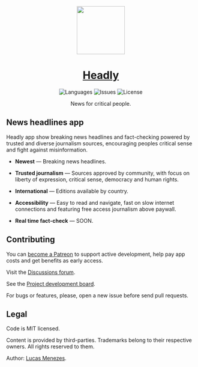 <div align="center">
<a href="https://headly.app/">
<img height="128" src="https://headly.app/images/headly-logo-color.svg">
</a>
</div>
<h1 align="center">
<a href="https://headly.app/">Headly</a>
</h1>
<p align="center">
<img alt="Languages" src="https://img.shields.io/badge/languages available -3-37bf5d">
<img alt="Issues" src="https://img.shields.io/github/issues/lucasm/headly?color=37bf5d">
<img alt="License" src="https://img.shields.io/github/license/lucasm/headly?color=37bf5d">
</p>
<p align="center">
News for critical people.<br>
</p>


## News headlines app

Headly app show breaking news headlines and fact-checking powered by trusted and diverse journalism sources, encouraging peoples critical sense and fight against misinformation.

-  **Newest** — Breaking news headlines.

-  **Trusted journalism** — Sources approved by community, with focus on liberty of expression, critical sense, democracy and human rights.

-  **International** — Editions available by country.

-  **Accessibility** — Easy to read and navigate, fast on slow internet connections and featuring free access journalism above paywall.

-  **Real time fact-check** — SOON.


## Contributing

You can [become a Patreon](https://patreon.com/lucasm) to support active development, help pay app costs and get benefits as early access.

Visit the [Discussions forum](https://github.com/lucasm/headly/discussions).

See the [Project development board](https://github.com/lucasm/headly/projects/1?fullscreen=true).

For bugs or features, please, open a new issue before send pull requests.


## Legal

Code is MIT licensed.

Content is provided by third-parties. Trademarks belong to their respective owners. All rights reserved to them.

Author: [Lucas Menezes](https://lucasm.dev/?utm_source=headly).